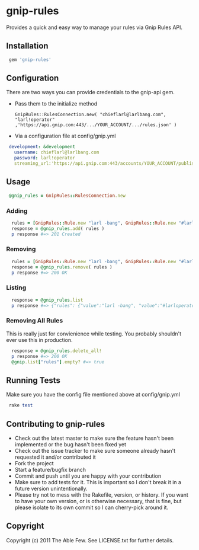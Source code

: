 # gnip-rules

Provides a quick and easy way to manage your rules via Gnip Rules API.

## Installation

```ruby
 gem 'gnip-rules'
```

## Configuration

There are two ways you can provide credentials to the gnip-api gem.

* Pass them to the initialize method

  `GnipRules::RulesConnection.new( "chieflarl@larlbang.com", "larl!operator" ,'https://api.gnip.com:443/.../YOUR_ACCOUNT/.../rules.json' )`

* Via a configuration file at config/gnip.yml

```yaml
 development: &development
   username: chieflarl@larlbang.com
   password: larl!operator
   streaming_url:'https://api.gnip.com:443/accounts/YOUR_ACCOUNT/publishers/twitter/streams/track/Production/rules.json'
```

## Usage

```ruby
 @gnip_rules = GnipRules::RulesConnection.new
```

### Adding

```ruby
  rules = [GnipRules::Rule.new "larl -bang", GnipRules::Rule.new "#larloperator", GnipRules::Rule.new "larlygag" , "some_tag"]
  response = @gnip_rules.add( rules )
  p response #=> 201 Created
```

### Removing

```ruby
  rules = [GnipRules::Rule.new "larl -bang", GnipRules::Rule.new "#larloperator"]
  response = @gnip_rules.remove( rules )
  p response #=> 200 OK
```

### Listing

```ruby
  response = @gnip_rules.list
  p response #=> {"rules": {"value":"larl -bang", "value":"#larloperator"} }
```

### Removing All Rules

This is really just for convienience while testing. You probably shouldn't ever use this in production.

```ruby
  response = @gnip_rules.delete_all!
  p response #=> 200 OK
  @gnip.list["rules"].empty? #=> true
```

## Running Tests

Make sure you have the config file mentioned above at config/gnip.yml

```ruby
 rake test
```

## Contributing to gnip-rules

* Check out the latest master to make sure the feature hasn't been implemented or the bug hasn't been fixed yet
* Check out the issue tracker to make sure someone already hasn't requested it and/or contributed it
* Fork the project
* Start a feature/bugfix branch
* Commit and push until you are happy with your contribution
* Make sure to add tests for it. This is important so I don't break it in a future version unintentionally.
* Please try not to mess with the Rakefile, version, or history. If you want to have your own version, or is otherwise necessary, that is fine, but please isolate to its own commit so I can cherry-pick around it.

## Copyright

Copyright (c) 2011 The Able Few. See LICENSE.txt for
further details.


